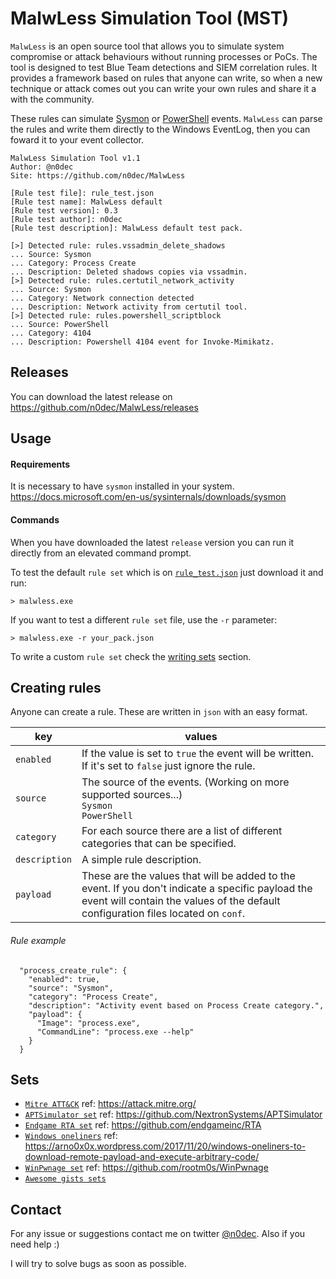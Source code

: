 # MalwLess Simulation Tool (MST)
`MalwLess` is an open source tool that allows you to simulate system compromise or attack behaviours without running processes or PoCs. The tool is designed to test Blue Team detections and SIEM correlation rules. It provides a framework based on rules that anyone can write, so when a new technique or attack comes out you can write your own rules and share it a with the community.

These rules can simulate [Sysmon](https://docs.microsoft.com/en-us/sysinternals/downloads/sysmon) or [PowerShell](https://docs.microsoft.com/en-us/powershell/scripting/getting-started/getting-started-with-windows-powershell) events. `MalwLess` can parse the rules and write them directly to the Windows EventLog, then you can foward it to your event collector.

```
MalwLess Simulation Tool v1.1
Author: @n0dec
Site: https://github.com/n0dec/MalwLess

[Rule test file]: rule_test.json
[Rule test name]: MalwLess default
[Rule test version]: 0.3
[Rule test author]: n0dec
[Rule test description]: MalwLess default test pack.

[>] Detected rule: rules.vssadmin_delete_shadows
... Source: Sysmon
... Category: Process Create
... Description: Deleted shadows copies via vssadmin.
[>] Detected rule: rules.certutil_network_activity
... Source: Sysmon
... Category: Network connection detected
... Description: Network activity from certutil tool.
[>] Detected rule: rules.powershell_scriptblock
... Source: PowerShell
... Category: 4104
... Description: Powershell 4104 event for Invoke-Mimikatz.
```

## Releases
You can download the latest release on https://github.com/n0dec/MalwLess/releases

## Usage
#### Requirements
It is necessary to have `sysmon` installed in your system. https://docs.microsoft.com/en-us/sysinternals/downloads/sysmon

#### Commands
When you have downloaded the latest `release` version you can run it directly from an elevated command prompt.

To test the default `rule set` which is on [`rule_test.json`](https://github.com/n0dec/MalwLess/blob/master/rule_test.json) just download it and run:
```commandline
> malwless.exe
```
If you want to test a different `rule set` file, use the `-r` parameter:
```commandline
> malwless.exe -r your_pack.json
```
To write a custom `rule set` check the [writing sets](https://github.com/n0dec/MalwLess/blob/master/WRITING.md) section.

## Creating rules
Anyone can create a rule. These are written in `json` with an easy format.

| key | values |
| --- | --- |
| `enabled` | If the value is set to `true` the event will be written. If it's set to `false` just ignore the rule. |
| `source` | The source of the events. (Working on more supported sources...)<br>`Sysmon`<br>`PowerShell` |
| `category` | For each source there are a list of different categories that can be specified. |
| `description` | A simple rule description. |
| `payload` | These are the values that will be added to the event. If you don't indicate a specific payload the event will contain the values of the default configuration files located on `conf`. |

###### Rule example
```
  "process_create_rule": {
    "enabled": true,
    "source": "Sysmon",
    "category": "Process Create",
    "description": "Activity event based on Process Create category.",
    "payload": {
      "Image": "process.exe",
      "CommandLine": "process.exe --help"
    }
  }
```
## Sets
* [`Mitre ATT&CK`](https://github.com/n0dec/MalwLess/tree/master/sets/ATT%26CK) ref: https://attack.mitre.org/
* [`APTSimulator set`](https://github.com/n0dec/MalwLess/tree/master/sets/APTSimulator) ref: https://github.com/NextronSystems/APTSimulator
* [`Endgame RTA set`](https://github.com/n0dec/MalwLess/tree/master/sets/EndgameRTA) ref: https://github.com/endgameinc/RTA
* [`Windows oneliners`](https://github.com/n0dec/MalwLess/blob/master/sets/windows-oneliners.json) ref: https://arno0x0x.wordpress.com/2017/11/20/windows-oneliners-to-download-remote-payload-and-execute-arbitrary-code/
* [`WinPwnage set`](https://github.com/n0dec/MalwLess/tree/master/sets/WinPwnage) ref: https://github.com/rootm0s/WinPwnage
* [`Awesome gists sets`](https://github.com/n0dec/MalwLess/blob/master/GISTS.md)

## Contact
For any issue or suggestions contact me on twitter [@n0dec](https://twitter.com/n0dec). Also if you need help :)

I will try to solve bugs as soon as possible.
